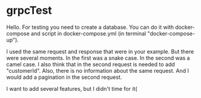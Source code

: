 # grpcTest

Hello. For testing you need to create a database. You can do it with docker-compose and script in docker-compose.yml (in
terminal "docker-compose-up").

I used the same request and response that were in your example. But there were several moments. In the first was a snake
case. In the second was a camel case. I also think that in the second request is needed to add "customerId". 
Also, there is no information about the same request. 
And I would add a pagination in the second request. 

I want to add several features, but I didn't time for it(